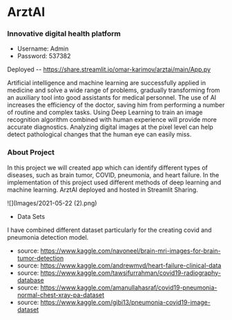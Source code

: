 # ArztAI
### Innovative digital health platform

* Username: Admin
* Password: 537382

Deployed -- https://share.streamlit.io/omar-karimov/arztai/main/App.py

Artificial intelligence and machine learning are successfully applied in medicine and solve a wide range of problems, gradually transforming from an auxiliary tool into good assistants for medical personnel. The use of AI increases the efficiency of the doctor, saving him from performing a number of routine and complex tasks. Using Deep Learning to train an image recognition algorithm combined with human experience will provide more accurate diagnostics. Analyzing digital images at the pixel level can help detect pathological changes that the human eye can easily miss.



### About Project

In this project we will created app which can identify different types of diseases, such as brain tumor, COVID, pneumonia, and heart failure. In the implementation of this project used different methods of deep learning and machine learning. ArztAI deployed and hosted in Streamlit Sharing.

![](Images/2021-05-22 (2).png)

* Data Sets

I have combined different dataset particularly for the creating covid and pneumonia detection model.

* source: https://www.kaggle.com/navoneel/brain-mri-images-for-brain-tumor-detection
* source: https://www.kaggle.com/andrewmvd/heart-failure-clinical-data
* source: https://www.kaggle.com/tawsifurrahman/covid19-radiography-database
* source: https://www.kaggle.com/amanullahasraf/covid19-pneumonia-normal-chest-xray-pa-dataset
* source: https://www.kaggle.com/gibi13/pneumonia-covid19-image-dataset

